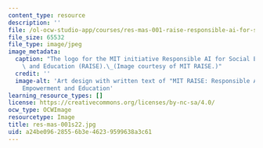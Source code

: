 ```yaml
---
content_type: resource
description: ''
file: /ol-ocw-studio-app/courses/res-mas-001-raise-responsible-ai-for-social-empowerment-and-education-spring-2022/a24be09628556b3e46239599638a3c61_res-mas-001s22.jpg
file_size: 65532
file_type: image/jpeg
image_metadata:
  caption: "The logo for the MIT initiative Responsible AI for Social Empowerment\
    \ and Education (RAISE).\_(Image courtesy of MIT RAISE.)"
  credit: ''
  image-alt: 'Art design with written text of "MIT RAISE: Responsible AI for Social
    Empowerment and Education'
learning_resource_types: []
license: https://creativecommons.org/licenses/by-nc-sa/4.0/
ocw_type: OCWImage
resourcetype: Image
title: res-mas-001s22.jpg
uid: a24be096-2855-6b3e-4623-9599638a3c61
---
```

